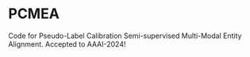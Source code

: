 # PCMEA
Code for Pseudo-Label Calibration Semi-supervised Multi-Modal Entity Alignment. Accepted to AAAI-2024!
